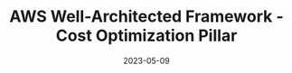 ---
title: AWS Well-Architected Framework - Cost Optimization Pillar 
description:  This whitepaper focuses on the cost optimization pillar of the Amazon Web Services (AWS) Well-Architected Framework. It provides guidance to help customers apply best practices in the design, delivery, and maintenance of AWS environments.
authorName: AWS Team
authorAvatarImageUrl: ../../images/aws-logo.png
date: 2023-05-09
showInHomeFeed: false
externalUrl: https://docs.aws.amazon.com/wellarchitected/latest/cost-optimization-pillar/welcome.html
images:
  banner: ./images/aws-logo.png
  hero: ./images/aws-logo.png
---